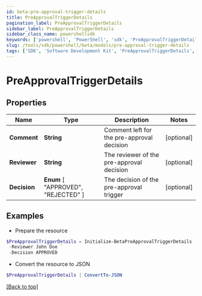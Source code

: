 ```yaml
---
id: beta-pre-approval-trigger-details
title: PreApprovalTriggerDetails
pagination_label: PreApprovalTriggerDetails
sidebar_label: PreApprovalTriggerDetails
sidebar_class_name: powershellsdk
keywords: ['powershell', 'PowerShell', 'sdk', 'PreApprovalTriggerDetails', 'BetaPreApprovalTriggerDetails'] 
slug: /tools/sdk/powershell/beta/models/pre-approval-trigger-details
tags: ['SDK', 'Software Development Kit', 'PreApprovalTriggerDetails', 'BetaPreApprovalTriggerDetails']
---
```



# PreApprovalTriggerDetails

## Properties

Name | Type | Description | Notes
------------ | ------------- | ------------- | -------------
**Comment** | **String** | Comment left for the pre-approval decision | [optional] 
**Reviewer** | **String** | The reviewer of the pre-approval decision | [optional] 
**Decision** |  **Enum** [  "APPROVED",    "REJECTED" ] | The decision of the pre-approval trigger | [optional] 

## Examples

- Prepare the resource
```powershell
$PreApprovalTriggerDetails = Initialize-BetaPreApprovalTriggerDetails  -Comment Access is Approved `
 -Reviewer John Doe `
 -Decision APPROVED
```

- Convert the resource to JSON
```powershell
$PreApprovalTriggerDetails | ConvertTo-JSON
```


[[Back to top]](#) 

